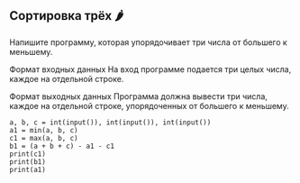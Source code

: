 ## Сортировка трёх 🌶️
Напишите программу, которая упорядочивает три числа от большего к меньшему.

Формат входных данных
На вход программе подается три целых числа, каждое на отдельной строке.

Формат выходных данных
Программа должна вывести три числа, каждое на отдельной строке, упорядоченных от большего к меньшему.

```
a, b, c = int(input()), int(input()), int(input())
a1 = min(a, b, c)
c1 = max(a, b, c)
b1 = (a + b + c) - a1 - c1
print(c1)
print(b1)
print(a1)
```